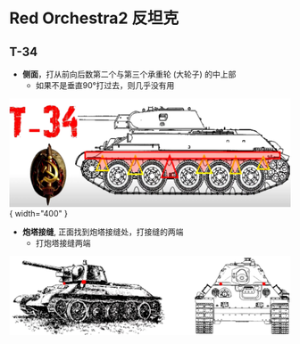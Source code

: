 # Red Orchestra2 反坦克

## T-34

* **侧面**，打从前向后数第二个与第三个承重轮 (大轮子) 的中上部
	* 如果不是垂直90°打过去，则几乎没有用

![输入图片说明](https://github.com/ymma98/picx-images-hosting/raw/master/20241217/image.32i0tbognl.webp){ width="400" }


* **炮塔接缝**, 正面找到炮塔接缝处，打接缝的两端
	* 打炮塔接缝两端

![输入图片说明](https://github.com/ymma98/picx-images-hosting/raw/master/20241217/image.41y46hze0v.webp)

<!--stackedit_data:
eyJoaXN0b3J5IjpbMTUzMTQ3MzY0MywtODU3NDA2NjVdfQ==
-->